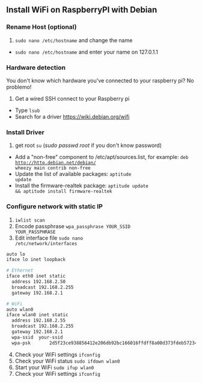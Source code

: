 ## Install WiFi on RaspberryPI with Debian

### Rename Host (optional)

1. <code>sudo nano /etc/hostname</code> and change the name
- <code>sudo nano /etc/hostname</code> and enter your name on 127.0.1.1

### Hardware detection
You don't know which hardware you've connected to your raspberry pi? No problemo!
1. Get a wired SSH connect to your Raspberry pi
- Type <code>lsub</code>
- Search for a driver https://wiki.debian.org/wifi

### Install Driver

1. get root <code>su</code> (_sudo passwd root_ if you don't know password)
- Add a "non-free" component to /etc/apt/sources.list, for example: <code>deb http://http.debian.net/debian/ wheezy main contrib non-free</code>
- Update the list of available packages: <code>aptitude update</code>
- Install the firmware-realtek package: <code>aptitude update && aptitude install firmware-realtek</code>

### Configure network with static IP

1. <code>iwlist scan</code>
2. Encode passphrase <code>wpa_passphrase YOUR_SSID YOUR_PASSPHRASE</code>
3. Edit interface file <code>sudo nano /etc/network/interfaces</code>

```bash
auto lo
iface lo inet loopback

# Ethernet
iface eth0 inet static
  address 192.168.2.50
  broadcast 192.168.2.255
  gateway 192.168.2.1

# WiFi
auto wlan0
iface wlan0 inet static
  address 192.168.2.55
  broadcast 192.168.2.255
  gateway 192.168.2.1
  wpa-ssid	your-ssid
  wpa-psk		2d5f23ce938856412e206db92bc166016ffdff8a00d373fdeb57234f37
```
4. Check your WiFi settings <code>ifconfig</code>
5. Check your WiFi status <code>sudo ifdown wlan0</code>
6. Start your WiFi <code>sudo ifup wlan0</code>
7. Check your WiFi settings <code>ifconfig</code>
